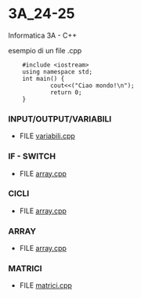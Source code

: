# 3A_24-25
Informatica 3A - C++


esempio di un file .cpp 

        
        #include <iostream>
        using namespace std;
        int main() {
                cout<<("Ciao mondo!\n");
                return 0;
        }

<h3>INPUT/OUTPUT/VARIABILI</h3>
<p></p></P><ul><li>FILE <a href="https://github.com/LucaMelcarne1/3A_24-25/blob/main/variabili.cpp">variabili.cpp</a> </li></ul></p>

<h3>IF - SWITCH</h3>
<p></p></P><ul><li>FILE <a href="https://github.com/LucaMelcarne1/3A_24-25/blob/main/array.cpp">array.cpp</a> </li></ul></p>

<h3>CICLI</h3>
<p></p></P><ul><li>FILE <a href="https://github.com/LucaMelcarne1/3A_24-25/blob/main/array.cpp">array.cpp</a> </li></ul></p>

<h3>ARRAY</h3>
<p></p></P><ul><li>FILE <a href="https://github.com/LucaMelcarne1/3A_24-25/blob/main/array.cpp">array.cpp</a> </li></ul></p>

<h3>MATRICI</h3>
<p></p></P><ul><li>FILE <a href="https://github.com/LucaMelcarne1/3A_24-25/blob/main/matrici.cpp">matrici.cpp</a> </li></ul></p>
